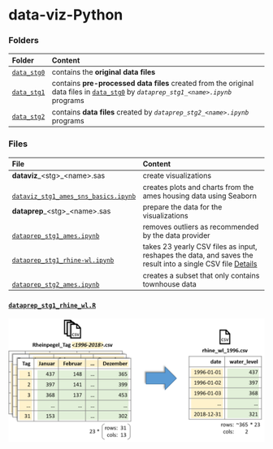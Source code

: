 # data-viz-Python


### Folders

<table>

<thead>
<tr>
<th align="left">Folder</th>
<th align="left">Content</th>
</tr>
</thead>

<tbody>

<!-- data_stg0 -->
<tr>

<td align="left">
<code><a target="_blank" rel="noopener noreferrer" href='https://github.com/j-honnacker/data-viz-Python/tree/master/data_stg0'>data_stg0</a></code>
</td>

<td align="left">
contains the <strong>original data files</strong>
</td>
</tr>


<!-- data_stg1 -->
<tr>

<td align="left">
<code><a target="_blank" rel="noopener noreferrer" href="https://github.com/j-honnacker/data-viz-Python/tree/master/data_stg1">data_stg1</a></code>
</td>

<td align="left">
contains <strong>pre-processed data files</strong> created from the original data files in <code><a target="_blank" rel="noopener noreferrer" href='https://github.com/j-honnacker/data-viz-Python/tree/master/data_stg0'>data_stg0</a></code> by <code><em>dataprep_stg1_&ltname&gt.ipynb</em></code> programs
</td>
</tr>


<!-- data_stg2 -->
<tr>

<td align="left">
<code><a target="_blank" rel="noopener noreferrer" href="https://github.com/j-honnacker/data-viz-Python/tree/master/data_stg2">data_stg2</a></code>
</td>

<td align="left">
contains <strong>data files</strong> created by <code><em>dataprep_stg2_&ltname&gt.ipynb</em></code> programs
</td>
</tr>


</tbody>

</table>


### Files

<table>

<thead>
<tr>
<th align="left">File</th>
<th align="left">Content</th>
</tr>
</thead>

<tbody>


<!-- dataviz files -->
<tr>

<td align="left">
<b>dataviz</b>_&ltstg&gt_&ltname&gt.sas
</td>

<td align="left">
create visualizations
</td>

</tr>


<!-- dataviz_stg1_ames_sns_basics.ipynb -->
<tr>

<td align="left">
<code><a target="_blank" rel="noopener noreferrer" href="https://github.com/j-honnacker/data-viz-Python/blob/master/dataviz_stg1_ames_sns_basics.ipynb">
dataviz_stg1_ames_sns_basics.ipynb
</a></code>
</td>

<td align="left">
creates plots and charts from the ames housing data using Seaborn
</td>

</tr>



<!-- dataprep files -->
<tr>

<td align="left">
<b>dataprep</b>_&ltstg&gt_&ltname&gt.sas
</td>

<td align="left">
prepare the data for the visualizations
</td>

</tr>


<!-- dataprep_stg1_ames.ipynb -->
<tr>

<td align="left">
<code><a target="_blank" rel="noopener noreferrer" href="https://github.com/j-honnacker/data-viz-Python/blob/master/dataprep_stg1_ames.ipynb">
dataprep_stg1_ames.ipynb
</a></code>
</td>

<td align="left">
removes outliers as recommended by the data provider
</td>

</tr>


<!-- dataprep_stg1_rhine-wl.ipynb -->
<tr>

<td align="left">
<code><a target="_blank" rel="noopener noreferrer" href="https://github.com/j-honnacker/data-viz-Python/blob/master/dataprep_stg1_rhine-wl.ipynb">
dataprep_stg1_rhine-wl.ipynb
</a></code>
</td>

<td align="left">
takes 23 yearly CSV files as input, reshapes the data, and saves the result into a single CSV file <a href="#dataprep_stg1_ames_wl">Details</a>
</td>

</tr>


<!-- dataprep_stg2_ames.ipynb -->
<tr>

<td align="left">
<code><a target="_blank" rel="noopener noreferrer" href="https://github.com/j-honnacker/data-viz-Python/blob/master/dataprep_stg2_ames.ipynb">
dataprep_stg2_ames.ipynb
</a></code>
</td>

<td align="left">
creates a subset that only contains townhouse data
</td>

</tr>


</tbody>

</table>



<!-- Details: dataprep_stg1_rhine-wl.ipynb -->

#### <a id='dataprep_stg1_ames_wl' target="_blank" rel="noopener noreferrer" href='https://github.com/j-honnacker/data-viz-Python/tree/master/dataprep_stg1_rhine_wl.ipynb'>`dataprep_stg1_rhine_wl.R`</a>

<p align="center">
  <img src="https://github.com/j-honnacker/data-viz-Python/blob/README/prep_stg1_rhine_wl.png" alt="" width="600"/>
</p>